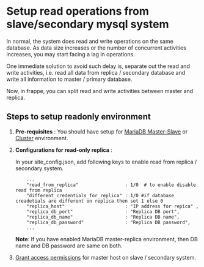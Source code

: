 
# Setup read operations from slave/secondary mysql system

In normal, the system does read and write operations on the same database. As data size increases or the number of concurrent activities increases, you may start facing a lag in operations.

One immediate solution to avoid such delay is, separate out the read and write activities, i.e. read all data from replica / secondary database and write all information to master / primary database.

Now, in frappe, you can split read and write activities between master and replica.

## Steps to setup readonly environment

1. **Pre-requisites** :
	You should have setup for [MariaDB Master-Slave](https://mariadb.com/kb/en/library/setting-up-replication/) or [Cluster](https://mariadb.com/kb/en/library/getting-started-with-mariadb-galera-cluster/) environment.

2. **Configurations for read-only replica** :

	In your site_config.json, add following keys to enable read from replica / secondary system.

	```
		...
		"read_from_replica"                 : 1/0  # to enable disable read from replica
		"different_credentials_for_replica" : 1/0 #if database creadetials are different on replica then set 1 else 0
		"replica_host"                      : "IP address for repica" ,
		"replica_db_port"                   : "Replica DB port",
		"replica_db_name"                   : "Replica DB name",
		"replica_db_password"               : "Replica DB password",
		...
	```

	**Note**: If you have enabled MariaDB master-replica environment, then DB name and DB password are same on both.

3. [Grant access permissions](https://dev.mysql.com/doc/refman/8.0/en/grant.html) for master host on slave / secondary system.

